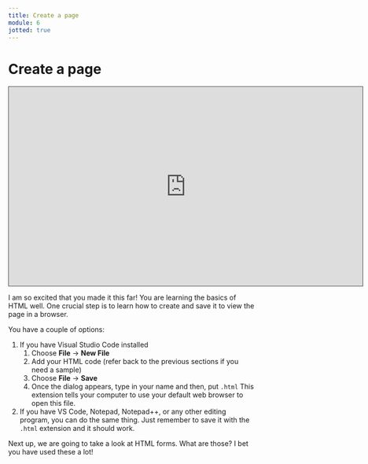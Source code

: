 ```yaml
---
title: Create a page
module: 6
jotted: true
---
```


# Create a page
<!-- video -->

<iframe src="https://umontana.hosted.panopto.com/Panopto/Pages/Embed.aspx?id=98ff25cb-679d-4467-8a9f-b11401451fba&autoplay=false&offerviewer=true&showtitle=false&showbrand=false&captions=false&interactivity=none" height="405" width="720" style="border: 1px solid #464646;" allowfullscreen allow="autoplay" aria-label="Panopto Embedded Video Player"></iframe>



I am so excited that you made it this far!  You are learning the basics of HTML well. One crucial step is to learn how to create and save it to view the page in a browser.

You have a couple of options:

1. If you have Visual Studio Code installed
   1. Choose **File** -> **New File**
   2. Add your HTML code (refer back to the previous sections if you need a sample)
   3. Choose **File** -> **Save**
   4. Once the dialog appears, type in your name and then, put `.html`  This extension tells your computer to use your default web browser to open this file.
2. If you have VS Code, Notepad, Notepad++, or any other editing program, you can do the same thing.  Just remember to save it with the `.html` extension and it should work.

Next up, we are going to take a look at HTML forms.  What are those?  I bet you have used these a lot!
